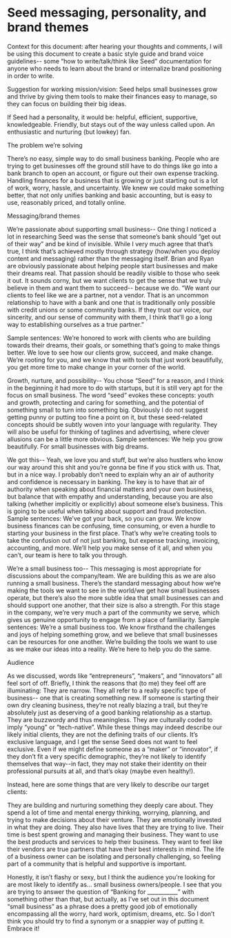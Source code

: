 # Seed messaging, personality, and brand themes

Context for this document: after hearing your thoughts and comments, I will be using this document to create a basic style guide and brand voice guidelines-- some “how to write/talk/think like Seed” documentation for anyone who needs to learn about the brand or internalize brand positioning in order to write.


Suggestion for working mission/vision: Seed helps small businesses grow and thrive by giving them tools to make their finances easy to manage, so they can focus on building their big ideas.

If Seed had a personality, it would be: helpful, efficient, supportive, knowledgeable. Friendly, but stays out of the way unless called upon. An enthusiastic and nurturing (but lowkey) fan.

The problem we’re solving

There’s no easy, simple way to do small business banking. People who are trying to get businesses off the ground still have to do things like go into a bank branch to open an account, or figure out their own expense tracking. Handling finances for a business that is growing or just starting out is a lot of work, worry, hassle, and uncertainty. We knew we could make something better, that not only unifies banking and basic accounting, but is easy to use, reasonably priced, and totally online. 


Messaging/brand themes 

We’re passionate about supporting small business-- One thing I noticed a lot in researching Seed was the sense that someone’s bank should “get out of their way” and be kind of invisible. While I very much agree that that’s true, I think that’s achieved mostly through strategy (how/when you deploy content and messaging) rather than the messaging itself. Brian and Ryan are obviously passionate about helping people start businesses and make their dreams real. That passion should be readily visible to those who seek it out. It sounds corny, but we want clients to get the sense that we truly believe in them and want them to succeed-- because we do. “We want our clients to feel like we are a partner, not a vendor. That is an uncommon relationship to have with a bank and one that is traditionally only possible with credit unions or some community banks. If they trust our voice, our sincerity, and our sense of community with them, I think that'll go a long way to establishing ourselves as a true partner.”

Sample sentences: We’re honored to work with clients who are building towards their dreams, their goals, or something that’s going to make things better. We love to see how our clients grow, succeed, and make change. We’re rooting for you, and we know that with tools that just work beautifully, you get more time to make change in your corner of the world. 

Growth, nurture, and possibility-- You chose “Seed” for a reason, and I think in the beginning it had more to do with startups, but it is still very apt for the focus on small business. The word “seed” evokes these concepts: youth and growth, protecting and caring for something, and the potential of something small to turn into something big. Obviously I do not suggest getting punny or putting too fine a point on it, but these seed-related concepts should be subtly woven into your language with regularity. They will also be useful for thinking of taglines and advertising, where clever allusions can be a little more obvious. 
Sample sentences: We help you grow beautifully. For small businesses with big dreams. 

We got this-- Yeah, we love you and stuff, but we’re also hustlers who know our way around this shit and you’re gonna be fine if you stick with us. That, but in a nice way. I probably don’t need to explain why an air of authority and confidence is necessary in banking. The key is to have that air of authority when speaking about financial matters and your own business, but balance that with empathy and understanding, because you are also talking (whether implicitly or explicitly) about someone else’s business. This is going to be useful when talking about support and fraud protection.
Sample sentences: We’ve got your back, so you can grow. We know business finances can be confusing, time consuming, or even a hurdle to starting your business in the first place. That’s why we’re creating tools to take the confusion out of not just banking, but expense tracking, invoicing, accounting, and more. We’ll help you make sense of it all, and when you can’t, our team is here to talk you through.

We’re a small business too-- This messaging is most appropriate for discussions about the company/team. We are building this as we are also running a small business. There’s the standard messaging about how we’re making the tools we want to see in the world/we get how small businesses operate, but there’s also the more subtle idea that small businesses can and should support one another, that their size is also a strength. For this stage in the company, we’re very much a part of the community we serve, which gives us genuine opportunity to engage from a place of familiarity.
Sample sentences: We’re a small business too. We know firsthand the challenges and joys of helping something grow, and we believe that small businesses can be resources for one another. We’re building the tools we want to use as we make our ideas into a reality. We’re here to help you do the same.


Audience

As we discussed, words like “entrepreneurs”, “makers”, and “innovators” all feel sort of off. Briefly, I think the reasons that (to me) they feel off are illuminating:
They are narrow. They all refer to a really specific type of business-- one that is creating something new. If someone is starting their own dry cleaning business, they’re not really blazing a trail, but they’re absolutely just as deserving of a good banking relationship as a startup. 
They are buzzwordy and thus meaningless. 
They are culturally coded to imply “young” or “tech-native”. While these things may indeed describe our likely initial clients, they are not the defining traits of our clients. It’s exclusive language, and I get the sense Seed does not want to feel exclusive. Even if we might define someone as a “maker” or “innovator”, if they don’t fit a very specific demographic, they’re not likely to identify themselves that way--in fact, they may not stake their identity on their professional pursuits at all, and that’s okay (maybe even healthy!).

Instead, here are some things that are very likely to describe our target clients:

They are building and nurturing something they deeply care about.
They spend a lot of time and mental energy thinking, worrying, planning, and trying to make decisions about their venture.
They are emotionally invested in what they are doing.
They also have lives that they are trying to live.
Their time is best spent growing and managing their business.
They want to use the best products and services to help their business.
They want to feel like their vendors are true partners that have their best interests in mind.
The life of a business owner can be isolating and personally challenging, so feeling part of a community that is helpful and supportive is important.

Honestly, it isn’t flashy or sexy, but I think the audience you’re looking for are most likely to identify as… small business owners/people. I see that you are trying to answer the question of “Banking for ___________” with something other than that, but actually, as I’ve set out in this document “small business” as a phrase does a pretty good job of emotionally encompassing all the worry, hard work, optimism, dreams, etc. So I don’t think you should try to find a synonym or a snappier way of putting it. Embrace it!